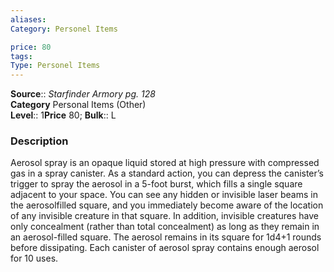 ```yaml
---
aliases: 
Category: Personel Items

price: 80
tags: 
Type: Personel Items
---
```

**Source**:: _Starfinder Armory pg. 128_  
**Category** Personal Items (Other)  
**Level**:: 1**Price** 80; **Bulk**:: L

### Description

Aerosol spray is an opaque liquid stored at high pressure with compressed gas in a spray canister. As a standard action, you can depress the canister’s trigger to spray the aerosol in a 5-foot burst, which fills a single square adjacent to your space. You can see any hidden or invisible laser beams in the aerosolfilled square, and you immediately become aware of the location of any invisible creature in that square. In addition, invisible creatures have only concealment (rather than total concealment) as long as they remain in an aerosol-filled square. The aerosol remains in its square for 1d4+1 rounds before dissipating. Each canister of aerosol spray contains enough aerosol for 10 uses.
